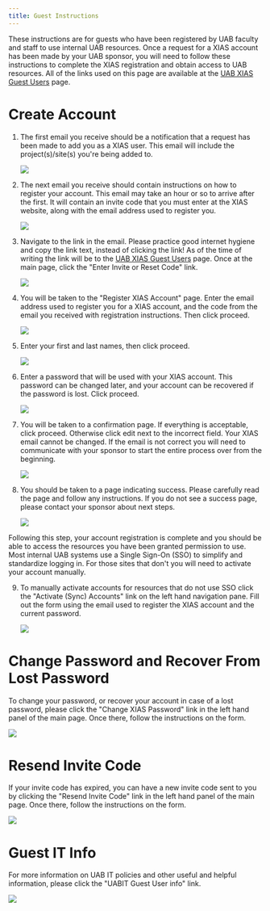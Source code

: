 ```yaml
---
title: Guest Instructions
---
```


These instructions are for guests who have been registered by UAB
faculty and staff to use internal UAB resources. Once a request for a
XIAS account has been made by your UAB sponsor, you will need to follow
these instructions to complete the XIAS registration and obtain access
to UAB resources. All of the links used on this page are available at
the [UAB XIAS Guest Users](https://apps.idm.uab.edu/xias/top) page.

# Create Account

1.  The first email you receive should be a notification that a request
    has been made to add you as a XIAS user. This email will include the
    project(s)/site(s) you're being added to.

    ![](./images/xias_guest_001.png)

2.  The next email you receive should contain instructions on how to
    register your account. This email may take an hour or so to arrive
    after the first. It will contain an invite code that you must enter
    at the XIAS website, along with the email address used to register
    you.

    ![](./images/xias_guest_002.png)

3.  Navigate to the link in the email. Please practice good internet
    hygiene and copy the link text, instead of clicking the link! As of
    the time of writing the link will be to the [UAB XIAS Guest
    Users](https://apps.idm.uab.edu/xias/top) page. Once at the main
    page, click the "Enter Invite or Reset Code" link.

    ![](./images/xias_guest_003.png)

4.  You will be taken to the "Register XIAS Account" page. Enter the
    email address used to register you for a XIAS account, and the code
    from the email you received with registration instructions. Then
    click proceed.

    ![](./images/xias_guest_004.png)

5.  Enter your first and last names, then click proceed.

    ![](./images/xias_guest_006.png)

6.  Enter a password that will be used with your XIAS account. This
    password can be changed later, and your account can be recovered if
    the password is lost. Click proceed.

    ![](./images/xias_guest_007.png)

7.  You will be taken to a confirmation page. If everything is
    acceptable, click proceed. Otherwise click edit next to the
    incorrect field. Your XIAS email cannot be changed. If the email is
    not correct you will need to communicate with your sponsor to start
    the entire process over from the beginning.

    ![](./images/xias_guest_008.png)

8.  You should be taken to a page indicating success. Please carefully
    read the page and follow any instructions. If you do not see a
    success page, please contact your sponsor about next steps.

    ![](./images/xias_guest_009.png)

Following this step, your account registration is complete and you
should be able to access the resources you have been granted permission
to use. Most internal UAB systems use a Single Sign-On (SSO) to simplify
and standardize logging in. For those sites that don't you will need to
activate your account manually.

9.  To manually activate accounts for resources that do not use SSO
    click the "Activate (Sync) Accounts" link on the left hand
    navigation pane. Fill out the form using the email used to register
    the XIAS account and the current password.

    ![](./images/xias_guest_activate_accounts.png)

# Change Password and Recover From Lost Password

To change your password, or recover your account in case of a lost
password, please click the "Change XIAS Password" link in the left hand
panel of the main page. Once there, follow the instructions on the form.

![](./images/xias_guest_change_password.png)

# Resend Invite Code

If your invite code has expired, you can have a new invite code sent to
you by clicking the "Resend Invite Code" link in the left hand panel of
the main page. Once there, follow the instructions on the form.

![](./images/xias_guest_resend.png)

# Guest IT Info

For more information on UAB IT policies and other useful and helpful
information, please click the "UABIT Guest User info" link.

![](./images/xias_guest_it_info.png)
